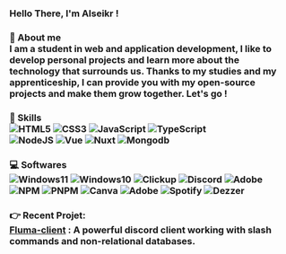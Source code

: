 ### Hello There, I'm Alseikr !

<h3> 📌 About me
<br>
I am a student in web and application development, I like to develop personal projects and learn more about the technology that surrounds us. Thanks to my studies and my apprenticeship, I can provide you with my open-source projects and make them grow together. Let's go !

<h3> 🔑 Skills
<br>
<img alt="HTML5" src="https://img.shields.io/badge/html5-white.svg?style=for-the-badge&logo=html5"/>
<img alt="CSS3" src="https://img.shields.io/badge/css3-white.svg?style=for-the-badge&logo=css3&logoColor=blue"/>
<img alt="JavaScript" src="https://img.shields.io/badge/javascript-white.svg?style=for-the-badge&logo=javascript"/>
<img alt="TypeScript" src="https://img.shields.io/badge/typescript-white.svg?style=for-the-badge&logo=typescript"/>
<br>
<img alt="NodeJS" src="https://img.shields.io/badge/NodeJS-white.svg?style=for-the-badge&logo=node.js"/>
<img alt="Vue" src="https://img.shields.io/badge/Vue-white.svg?style=for-the-badge&logo=vue.js"/>
<img alt="Nuxt" src="https://img.shields.io/badge/Nuxt.js-white.svg?style=for-the-badge&logo=nuxt.js"/>
<img alt="Mongodb" src="https://img.shields.io/badge/MongoDB-white.svg?style=for-the-badge&logo=mongodb"/>

<h3> 💻 Softwares
<br>
<img alt="Windows11" src="https://img.shields.io/badge/Windows 11-white.svg?style=for-the-badge&logo=windows11&logoColor=blue"/>
<img alt="Windows10" src="https://img.shields.io/badge/Windows 10-white.svg?style=for-the-badge&logo=windows&logoColor=blue"/>
<img alt="Clickup" src="https://img.shields.io/badge/Clickup-white.svg?style=for-the-badge&logo=clickup"/>
<img alt="Discord" src="https://img.shields.io/badge/Discord-white.svg?style=for-the-badge&logo=discord"/>
<img alt="Adobe" src="https://img.shields.io/badge/VScode-white.svg?style=for-the-badge&logo=visualstudiocode&logoColor=blue"/>
<br>
<img alt="NPM" src="https://img.shields.io/badge/NPM-white.svg?style=for-the-badge&logo=NPM"/>
<img alt="PNPM" src="https://img.shields.io/badge/PNPM-white.svg?style=for-the-badge&logo=PNPM"/>
<img alt="Canva" src="https://img.shields.io/badge/Canva-white.svg?style=for-the-badge&logo=Canva"/>
<img alt="Adobe" src="https://img.shields.io/badge/Adobe-white.svg?style=for-the-badge&logo=Adobe&logoColor=red"/>
<img alt="Spotify" src="https://img.shields.io/badge/Spotify-white.svg?style=for-the-badge&logo=Spotify"/>
<img alt="Dezzer" src="https://img.shields.io/badge/Deezer-white.svg?style=for-the-badge&logo=deezer"/>

<h3> 👉 Recent Projet: 
<br>
<a href="https://github.com/Alseikr/Fluma-Client">Fluma-client</a> : A powerful discord client working with slash commands and non-relational databases.
